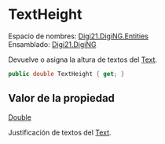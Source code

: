 # TextHeight

Espacio de nombres: [Digi21.DigiNG.Entities](/digi3d-net/programacion/.net/referencia/digi21.diging/digi21.diging.entities/)  
Ensamblado: [Digi21.DigiNG](/digi3d-net/programacion/.net/referencia/digi21.diging.plugin/digi21.diging/)

Devuelve o asigna la altura de textos del [Text](/digi3d-net/programacion/.net/referencia/digi21.diging/digi21.diging.entities/clases/text/).

```csharp
public double TextHeight { get; }
```

## Valor de la propiedad

[Double](https://docs.microsoft.com/en-us/dotnet/api/system.double?view=net-5.0)

Justificación de textos del [Text](/digi3d-net/programacion/.net/referencia/digi21.diging/digi21.diging.entities/clases/text/).



